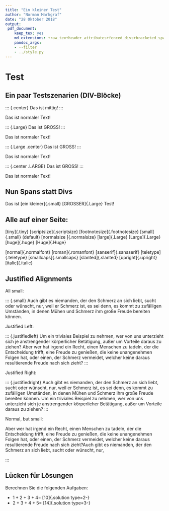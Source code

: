 ```yaml
---
title: "Ein kleiner Test"
author: "Norman Markgraf"
date: "28 Oktober 2018"
output:
 pdf_document:
    keep_tex: yes
    md_extensions: +raw_tex+header_attributes+fenced_divs+bracketed_spans
    pandoc_args:
    - --filter
    - ../style.py
---
```


# Test

## Ein paar Testszenarien (DIV-Blöcke)

::: {.center}
Das ist mittig!
:::

Das ist normaler Text!

::: {.Large}
Das ist GROSS!
:::

Das ist normaler Text!

::: {.Large .center}
Das ist GROSS!
:::

Das ist normaler Text!


::: {.center .LARGE}
Das ist GROSS!
:::

Das ist normaler Text!


## Nun Spans statt Divs

Das ist [ein kleiner]{.small} [GROSSER]{.Large} Test!

## Alle auf einer Seite:

[tiny]{.tiny} [scriptsize]{.scriptsize} [footnotesize]{.footnotesize} [small]{.small}
(default) [normalsize ]{.normalsize} [large]{.Large} [Large]{.Large} [huge]{.huge} [Huge]{.Huge}

[normal]{.normalfont} [roman]{.romanfont} [sanserif]{.sansserif} [teletype]{.teletype} [smallcaps]{.smallcaps}
[slanted]{.slanted} [upright]{.upright} [italic]{.italic}

## Justified Alignments

All small:

::: {.small}
Auch gibt es niemanden, der den Schmerz an sich liebt, sucht oder wünscht, nur, weil er Schmerz ist, es sei denn, es kommt zu zufälligen Umständen, in denen Mühen und Schmerz ihm große Freude bereiten können.

Justified Left:

::: {.justifiedleft}
Um ein triviales Beispiel zu nehmen, wer von uns unterzieht sich je anstrengender körperlicher Betätigung, außer um Vorteile daraus zu ziehen? Aber wer hat irgend ein Recht, einen Menschen zu tadeln, der die Entscheidung trifft, eine Freude zu genießen, die keine unangenehmen Folgen hat, oder einen, der Schmerz vermeidet, welcher keine daraus resultierende Freude nach sich zieht? 
:::

Justified Right:

::: {.justifiedright}
Auch gibt es niemanden, der den Schmerz an sich liebt, sucht oder wünscht, nur, weil er Schmerz ist, es sei denn, es kommt zu zufälligen Umständen, in denen Mühen und Schmerz ihm große Freude bereiten können. Um ein triviales Beispiel zu nehmen, wer von uns unterzieht sich je anstrengender körperlicher Betätigung, außer um Vorteile daraus zu ziehen? 
:::

Normal, but small:

Aber wer hat irgend ein Recht, einen Menschen zu tadeln, der die Entscheidung trifft, eine Freude zu genießen, die keine unangenehmen Folgen hat, oder einen, der Schmerz vermeidet, welcher keine daraus resultierende Freude nach sich zieht?Auch gibt es niemanden, der den Schmerz an sich liebt, sucht oder wünscht, nur,

:::

## Lücken für Lösungen

Berechnen Sie die folgenden Aufgaben:

- $1+2+3+4=\;$[$10$]{.solution type=2-}
- $2+3+4+5=\;$[$14$]{.solution type=3-}


